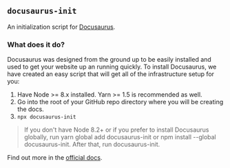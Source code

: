## `docusaurus-init`

An initialization script for [Docusaurus](https://docusaurus.io).

### What does it do?

Docusaurus was designed from the ground up to be easily installed and used to get your website up an running quickly. To install Docusaurus, we have created an easy script that will get all of the infrastructure setup for you:

1. Have Node >= 8.x installed. Yarn >= 1.5 is recommended as well.
1. Go into the root of your GitHub repo directory where you will be creating the docs.
1. `npx docusaurus-init`

> If you don't have Node 8.2+ or if you prefer to install Docusaurus globally, run yarn global add docusaurus-init or npm install --global docusaurus-init. After that, run docusaurus-init.

Find out more in the [official docs](https://docusaurus.io/docs/en/installation).
